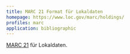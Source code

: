 ```yaml
---
title: MARC 21 Format für Lokaldaten
homepage: https://www.loc.gov/marc/holdings/
profiles: marc 
application: bibliographic
---
```


[MARC 21](../marc) für Lokaldaten.
